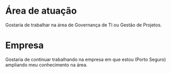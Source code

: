 # Área de atuação

Gostaria de trabalhar na área de Governança de TI ou Gestão de Projetos.

# Empresa 

Gostaria de continuar trabalhando na empresa em que estou (Porto Seguro) ampliando meu conhecimento na área.
